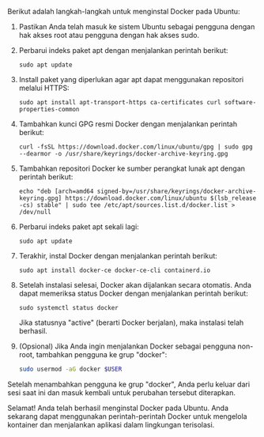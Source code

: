 Berikut adalah langkah-langkah untuk menginstal Docker pada Ubuntu:

1. Pastikan Anda telah masuk ke sistem Ubuntu sebagai pengguna dengan hak akses root atau pengguna dengan hak akses sudo.

2. Perbarui indeks paket apt dengan menjalankan perintah berikut:
   ```
   sudo apt update
   ```

3. Install paket yang diperlukan agar apt dapat menggunakan repositori melalui HTTPS:
   ```
   sudo apt install apt-transport-https ca-certificates curl software-properties-common
   ```

4. Tambahkan kunci GPG resmi Docker dengan menjalankan perintah berikut:
   ```
   curl -fsSL https://download.docker.com/linux/ubuntu/gpg | sudo gpg --dearmor -o /usr/share/keyrings/docker-archive-keyring.gpg
   ```

5. Tambahkan repositori Docker ke sumber perangkat lunak apt dengan perintah berikut:
   ```
   echo "deb [arch=amd64 signed-by=/usr/share/keyrings/docker-archive-keyring.gpg] https://download.docker.com/linux/ubuntu $(lsb_release -cs) stable" | sudo tee /etc/apt/sources.list.d/docker.list > /dev/null
   ```

6. Perbarui indeks paket apt sekali lagi:
   ```
   sudo apt update
   ```

7. Terakhir, instal Docker dengan menjalankan perintah berikut:
   ```
   sudo apt install docker-ce docker-ce-cli containerd.io
   ```

8. Setelah instalasi selesai, Docker akan dijalankan secara otomatis. Anda dapat memeriksa status Docker dengan menjalankan perintah berikut:
   ```
   sudo systemctl status docker
   ```

   Jika statusnya "active" (berarti Docker berjalan), maka instalasi telah berhasil.

9. (Opsional) Jika Anda ingin menjalankan Docker sebagai pengguna non-root, tambahkan pengguna ke grup "docker":
   ```bash
   sudo usermod -aG docker $USER
   ```

Setelah menambahkan pengguna ke grup "docker", Anda perlu keluar dari sesi saat ini dan masuk kembali untuk perubahan tersebut diterapkan.

Selamat! Anda telah berhasil menginstal Docker pada Ubuntu. Anda sekarang dapat menggunakan perintah-perintah Docker untuk mengelola kontainer dan menjalankan aplikasi dalam lingkungan terisolasi.